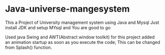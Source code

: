 # Java-universe-mangesystem

This a Project of University management system using Java and Mysql
Just install JDK and setup MYsql and You are good to go

Used java Swing and AWT(Abstract window toolkit) for this project added an animation startup as soon as you execute the code;
This can be changed from Splash() function.
